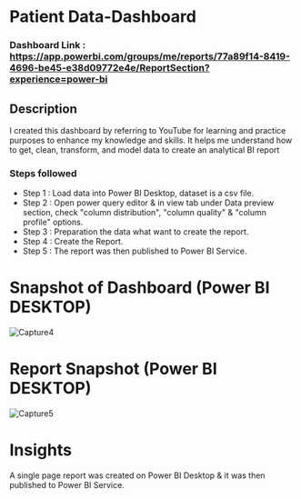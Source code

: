 
# Patient Data-Dashboard

### Dashboard Link : https://app.powerbi.com/groups/me/reports/77a89f14-8419-4696-be45-e38d09772e4e/ReportSection?experience=power-bi
## Description

I created this dashboard by referring to YouTube for learning and practice purposes to enhance my knowledge and skills. It helps me understand how to get, clean, transform, and model data to create an analytical BI report


### Steps followed 

- Step 1 : Load data into Power BI Desktop, dataset is a csv file.
- Step 2 : Open power query editor & in view tab under Data preview section, check "column distribution", "column quality" & "column profile" options.
- Step 3 : Preparation the data what want to create the report.
- Step 4 : Create the Report.
 - Step 5 : The report was then published to Power BI Service.


# Snapshot of Dashboard (Power BI DESKTOP)

![Capture4](https://github.com/Imesh992/Patient-Data-Analytic-Project/assets/123424703/9e721ba9-af69-4675-9431-a120410417d1)

 
 # Report Snapshot (Power BI DESKTOP)

 
![Capture5](https://github.com/Imesh992/Patient-Data-Analytic-Project/assets/123424703/8a15bb56-28de-4515-8f8d-92032a61d003)

# Insights

A single page report was created on Power BI Desktop & it was then published to Power BI Service.

